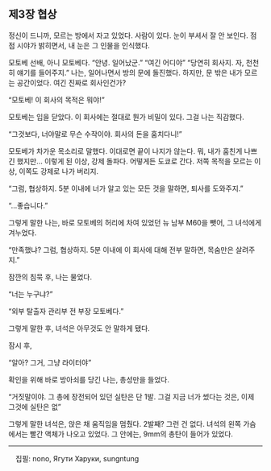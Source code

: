 ## 제3장 협상

  정신이 드니까, 모르는 방에서 자고 있었다. 사람이 있다. 눈이 부셔서 잘 안 보인다. 점점 시야가 밝히면서, 내 눈은 그 인물을 인식했다.

  모토베 선배, 아니 모토베다. “안녕. 일어났군.” “여긴 어디야” “당연히 회사지. 자, 천천히 얘기를 들어주지.” 나는, 일어나면서 방의 문에 돌진했다. 하지만, 문 밖은 내가 모르는 공간이었다. 여긴 진짜로 회사인건가? 

  “모토베! 이 회사의 목적은 뭐야!”

  모토베는 입을 닫았다. 이 회사에는 절대로 뭔가 비밀이 있다. 그걸 나는 직감했다.

  “그것보다, 너야말로 무슨 수작이야. 회사의 돈을 훔치다니!”

  모토베가 차가운 목소리로 말했다. 이대로면 끝이 나지가 않는다. 뭐, 내가 훔친게 나쁘긴 했지만… 이렇게 된 이상, 강제 돌파다. 어떻게든 도쿄로 간다. 저쪽 목적을 모르는 이상, 이쪽도 강제로 나가 버리지.

  “그럼, 협상하지. 5분 이내에 너가 알고 있는 모든 것을 말하면, 퇴사를 도와주지.”

  “…좋습니다.”

  그렇게 말한 나는, 바로 모토베의 허리에 차여 있었던 뉴 남부 M60을 뺏어, 그 녀석에게 겨누었다.

  “만족했냐? 그럼, 협상하지. 5분 이내에 이 회사에 대해 전부 말하면, 목숨만은 살려주지.”

  잠깐의 침묵 후, 나는 물었다.

  “너는 누구냐?”

  “외부 탈출자 관리부 전 부장 모토베다.”

  그렇게 말한 후, 녀석은 아무것도 안 말하게 됐다.

  잠시 후, 

  “알아? 그거, 그냥 라이터야”

  확인을 위해 바로 방아쇠를 당긴 나는, 총성만을 들었다.

  “거짓말이야. 그 총에 장전되어 있던 실탄은 단 1발. 그걸 지금 너가 썼다는 것은, 이제 그것에 실탄은 없”

  그렇게 말한 녀석은, 앉은 채 움직임을 멈췄다. 2발째? 그런 건 없다. 녀석의 왼쪽 가슴에서는 빨간 액체가 나오고 있었다. 그 안에는, 9mm의 총탄이 들어가 있었다.

---
　집필: nono, Ягути Харуки, sungntung
